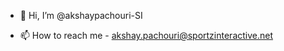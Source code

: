 - 👋 Hi, I’m @akshaypachouri-SI

- 📫 How to reach me - akshay.pachouri@sportzinteractive.net

<!---
akshaypachouri-SI/akshaypachouri-SI is a ✨ special ✨ repository because its `README.md` (this file) appears on your GitHub profile.
You can click the Preview link to take a look at your changes.
--->
